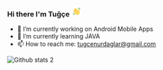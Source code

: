 ### Hi there I'm Tuğçe <img src="https://github.com/tugcenurdaglar/tugcenurdaglar/blob/main/hand.gif" width="25px">



- 🔭 I’m currently working on Android Mobile Apps
- 🌱 I’m currently learning JAVA
- 📫 How to reach me: tugcenurdaglar@gmail.com


![Github stats 2](https://github-readme-stats.vercel.app/api?username=tugcenurdaglar&show_icons=true&theme=radical)



